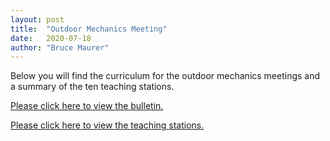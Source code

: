 ```yaml
---
layout: post
title:  "Outdoor Mechanics Meeting"
date:   2020-07-18
author: "Bruce Maurer"
---
```


Below you will find the curriculum for the outdoor mechanics meetings and a summary of the ten teaching stations.

[Please click here to view the
bulletin.](https://storage.googleapis.com/ohsaa-websites/bulletins/2020/outdoor-mechanics-meeting-2020.pdf)

[Please click here to view the teaching
stations.](https://storage.googleapis.com/ohsaa-websites/bulletins/2020/outdoor-mechanics-meeting-teaching-stations-2020.pdf)
